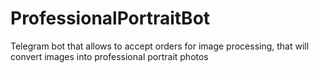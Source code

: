 # ProfessionalPortraitBot
Telegram bot that allows to accept orders for image processing, that will convert images into professional portrait photos
